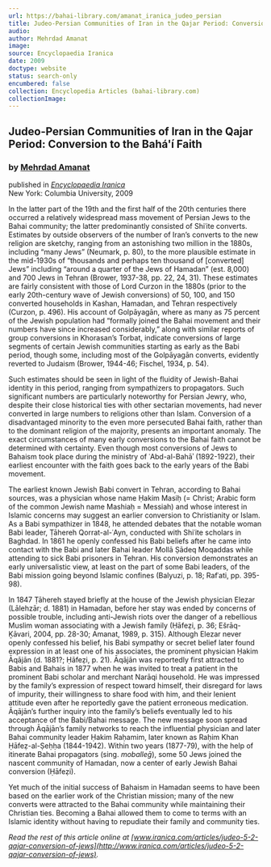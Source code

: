 ```yaml
---
url: https://bahai-library.com/amanat_iranica_judeo_persian
title: Judeo-Persian Communities of Iran in the Qajar Period: Conversion to the Bahá'í Faith
audio: 
author: Mehrdad Amanat
image: 
source: Encyclopaedia Iranica
date: 2009
doctype: website
status: search-only
encumbered: false
collection: Encyclopedia Articles (bahai-library.com)
collectionImage: 
---
```



## Judeo-Persian Communities of Iran in the Qajar Period: Conversion to the Bahá'í Faith

### by [Mehrdad Amanat](https://bahai-library.com/author/Mehrdad+Amanat)

published in [_Encyclopaedia Iranica_](https://bahai-library.com/series/Encyclopaedia%20Iranica)  
New York: Columbia University, 2009


In the latter part of the 19th and the first half of the 20th centuries there occurred a relatively widespread mass movement of Persian Jews to the Bahai community; the latter predominantly consisted of Shiʿite converts. Estimates by outside observers of the number of Iran’s converts to the new religion are sketchy, ranging from an astonishing two million in the 1880s, including “many Jews” (Neumark, p. 80), to the more plausible estimate in the mid-1930s of “thousands and perhaps ten thousand of \[converted\] Jews” including “around a quarter of the Jews of Hamadan” (est. 8,000) and 700 Jews in Tehran (Brower, 1937-38, pp. 22, 24, 31). These estimates are fairly consistent with those of Lord Curzon in the 1880s (prior to the early 20th-century wave of Jewish conversions) of 50, 100, and 150 converted households in Kashan, Hamadan, and Tehran respectively (Curzon, p. 496). His account of Golpāyagān, where as many as 75 percent of the Jewish population had “formally joined the Bahai movement and their numbers have since increased considerably,” along with similar reports of group conversions in Khorasan’s Torbat, indicate conversions of large segments of certain Jewish communities starting as early as the Babi period, though some, including most of the Golpāyagān converts, evidently reverted to Judaism (Brower, 1944-46; Fischel, 1934, p. 54).

Such estimates should be seen in light of the fluidity of Jewish-Bahai identity in this period, ranging from sympathizers to propagators. Such significant numbers are particularly noteworthy for Persian Jewry, who, despite their close historical ties with other sectarian movements, had never converted in large numbers to religions other than Islam. Conversion of a disadvantaged minority to the even more persecuted Bahai faith, rather than to the dominant religion of the majority, presents an important anomaly. The exact circumstances of many early conversions to the Bahai faith cannot be determined with certainty. Even though most conversions of Jews to Bahaism took place during the ministry of ʿAbd-al-Bahāʾ (1892-1922), their earliest encounter with the faith goes back to the early years of the Babi movement.

The earliest known Jewish Babi convert in Tehran, according to Bahai sources, was a physician whose name Ḥakim Masiḥ (= Christ; Arabic form of the common Jewish name Mashiaḥ = Messiah) and whose interest in Islamic concerns may suggest an earlier conversion to Christianity or Islam. As a Babi sympathizer in 1848, he attended debates that the notable woman Babi leader, Ṭāhereh Qorrat-al-ʿAyn, conducted with Shiʿite scholars in Baghdad. In 1861 he openly confessed his Babi beliefs after he came into contact with the Babi and later Bahai leader Mollā Ṣādeq Moqaddas while attending to sick Babi prisoners in Tehran. His conversion demonstrates an early universalistic view, at least on the part of some Babi leaders, of the Babi mission going beyond Islamic confines (Balyuzi, p. 18; Rafʿati, pp. 395-98).

In 1847 Ṭāhereh stayed briefly at the house of the Jewish physician Elezar (Lālehzār; d. 1881) in Hamadan, before her stay was ended by concerns of possible trouble, including anti-Jewish riots over the danger of a rebellious Muslim woman associating with a Jewish family (Ḥāfeẓi, p. 36; Ešrāq-Ḵāvari, 2004, pp. 28-30; Amanat, 1989, p. 315). Although Elezar never openly confessed his belief, his Babi sympathy or secret belief later found expression in at least one of his associates, the prominent physician Ḥakim Āqājān (d. 1881?; Ḥāfeẓi, p. 21). Āqājān was reportedly first attracted to Babis and Bahais in 1877 when he was invited to treat a patient in the prominent Babi scholar and merchant Narāqi household. He was impressed by the family’s expression of respect toward himself, their disregard for laws of impurity, their willingness to share food with him, and their lenient attitude even after he reportedly gave the patient erroneous medication. Āqājān’s further inquiry into the family’s beliefs eventually led to his acceptance of the Babi/Bahai message. The new message soon spread through Āqājān’s family networks to reach the influential physician and later Bahai community leader Ḥakim Raḥamim, later known as Raḥim Khan Ḥāfeẓ-al-Ṣeḥḥa (1844-1942). Within two years (1877-79), with the help of itinerate Bahai propagators (sing. _moballeḡ_), some 50 Jews joined the nascent community of Hamadan, now a center of early Jewish Bahai conversion (Ḥāfeẓi).

Yet much of the initial success of Bahaism in Hamadan seems to have been based on the earlier work of the Christian mission; many of the new converts were attracted to the Bahai community while maintaining their Christian ties. Becoming a Bahai allowed them to come to terms with an Islamic identity without having to repudiate their family and community ties.

  
_Read the rest of this article online at [www.iranica.com/articles/judeo-5-2-qajar-conversion-of-jews](http://www.iranica.com/articles/judeo-5-2-qajar-conversion-of-jews)._